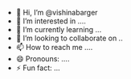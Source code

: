 - 👋 Hi, I’m @vishinabarger
- 👀 I’m interested in ....
- 🌱 I’m currently learning ...
- 💞️ I’m looking to collaborate on ..
- 📫 How to reach me ....
- 😄 Pronouns: ....
- ⚡ Fun fact: ...

<!---
vishinabarger/vishinabarger is a ✨ special ✨ repository because its `README.md` (this file) appears on your GitHub profile.
You can click the Preview link to take a look at your changes.
--->
